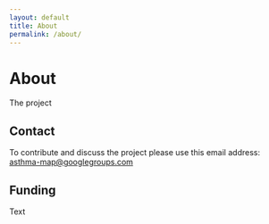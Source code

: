 ```yaml
---
layout: default
title: About
permalink: /about/
---
```


# About

The project 

## Contact

To contribute and discuss the project please use this email address: [asthma-map@googlegroups.com](mailto:asthma-map@googlegroups.com)  

## Funding

Text


